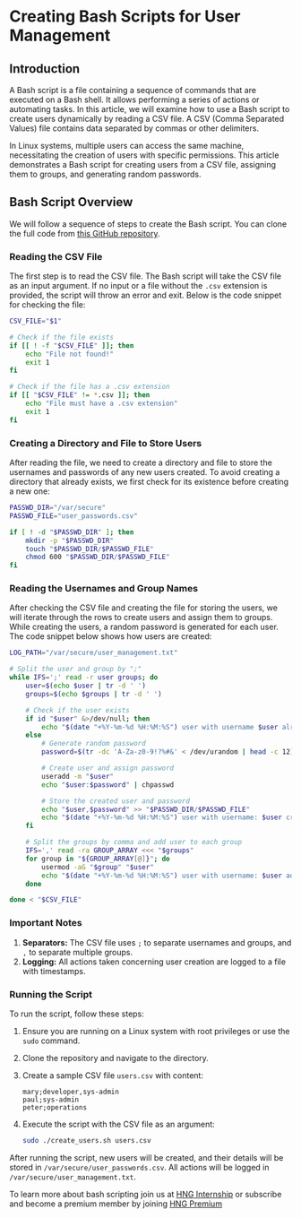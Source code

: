 # Creating Bash Scripts for User Management

## Introduction

A Bash script is a file containing a sequence of commands that are executed on a Bash shell. It allows performing a series of actions or automating tasks. In this article, we will examine how to use a Bash script to create users dynamically by reading a CSV file. A CSV (Comma Separated Values) file contains data separated by commas or other delimiters.

In Linux systems, multiple users can access the same machine, necessitating the creation of users with specific permissions. This article demonstrates a Bash script for creating users from a CSV file, assigning them to groups, and generating random passwords.

## Bash Script Overview

We will follow a sequence of steps to create the Bash script. You can clone the full code from [this GitHub repository](https://github.com/chukwukelu2023/task-2-devops.git).

### Reading the CSV File

The first step is to read the CSV file. The Bash script will take the CSV file as an input argument. If no input or a file without the `.csv` extension is provided, the script will throw an error and exit. Below is the code snippet for checking the file:

```bash
CSV_FILE="$1"

# Check if the file exists
if [[ ! -f "$CSV_FILE" ]]; then
    echo "File not found!"
    exit 1
fi

# Check if the file has a .csv extension
if [[ "$CSV_FILE" != *.csv ]]; then
    echo "File must have a .csv extension"
    exit 1
fi
```

### Creating a Directory and File to Store Users

After reading the file, we need to create a directory and file to store the usernames and passwords of any new users created. To avoid creating a directory that already exists, we first check for its existence before creating a new one:

```bash
PASSWD_DIR="/var/secure"
PASSWD_FILE="user_passwords.csv"

if [ ! -d "$PASSWD_DIR" ]; then
    mkdir -p "$PASSWD_DIR"
    touch "$PASSWD_DIR/$PASSWD_FILE"
    chmod 600 "$PASSWD_DIR/$PASSWD_FILE"
fi
```

### Reading the Usernames and Group Names

After checking the CSV file and creating the file for storing the users, we will iterate through the rows to create users and assign them to groups. While creating the users, a random password is generated for each user. The code snippet below shows how users are created:

```bash
LOG_PATH="/var/secure/user_management.txt"

# Split the user and group by ";"
while IFS=';' read -r user groups; do
    user=$(echo $user | tr -d ' ')
    groups=$(echo $groups | tr -d ' ')

    # Check if the user exists
    if id "$user" &>/dev/null; then
        echo "$(date "+%Y-%m-%d %H:%M:%S") user with username $user already exist." >> $logPath
    else
        # Generate random password
        password=$(tr -dc 'A-Za-z0-9!?%#&' < /dev/urandom | head -c 12)

        # Create user and assign password
        useradd -m "$user"
        echo "$user:$password" | chpasswd

        # Store the created user and password
        echo "$user,$password" >> "$PASSWD_DIR/$PASSWD_FILE"
        echo "$(date "+%Y-%m-%d %H:%M:%S") user with username: $user cretaed by user $(whoami)" >> $logPath
    fi

    # Split the groups by comma and add user to each group
    IFS=',' read -ra GROUP_ARRAY <<< "$groups"
    for group in "${GROUP_ARRAY[@]}"; do
        usermod -aG "$group" "$user"
        echo "$(date "+%Y-%m-%d %H:%M:%S") user with username: $user added to group :$group by user $(whoami)" >> $logPath
    done

done < "$CSV_FILE"
```

### Important Notes

1. **Separators:** The CSV file uses `;` to separate usernames and groups, and `,` to separate multiple groups.
2. **Logging:** All actions taken concerning user creation are logged to a file with timestamps.

### Running the Script

To run the script, follow these steps:
1. Ensure you are running on a Linux system with root privileges or use the `sudo` command.
2. Clone the repository and navigate to the directory.
3. Create a sample CSV file `users.csv` with content:

    ```csv
    mary;developer,sys-admin
    paul;sys-admin
    peter;operations
    ```

4. Execute the script with the CSV file as an argument:

    ```bash
    sudo ./create_users.sh users.csv
    ```

After running the script, new users will be created, and their details will be stored in `/var/secure/user_passwords.csv`. All actions will be logged in `/var/secure/user_management.txt`.

To learn more about bash scripting join us at [HNG Internship](https://hng.tech/internship) or subscribe and become a premium member by joining [HNG Premium](https://hng.tech/premium)